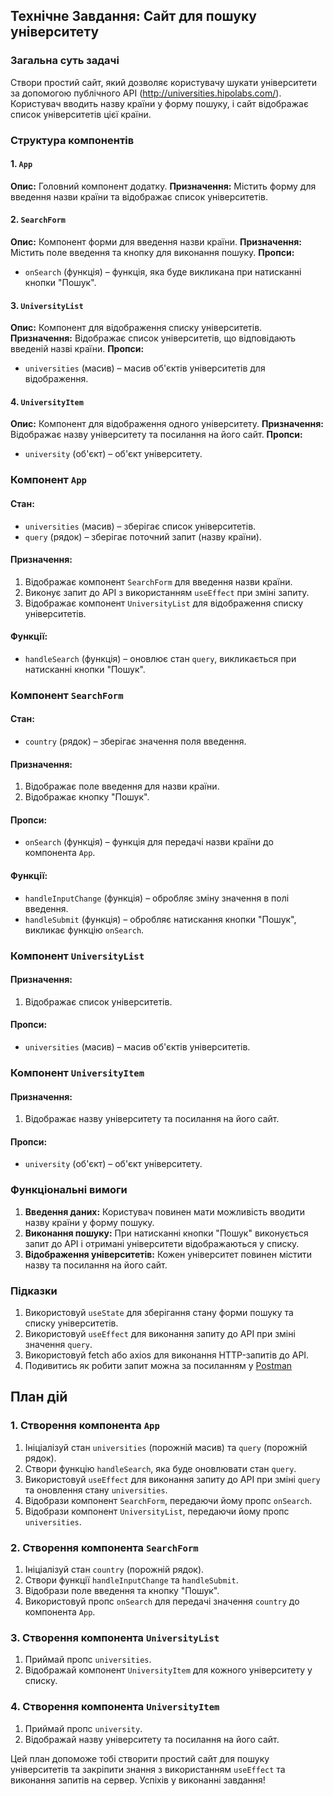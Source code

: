 ## Технічне Завдання: Сайт для пошуку університету

### Загальна суть задачі

Створи простий сайт, який дозволяє користувачу шукати університети за допомогою публічного API (http://universities.hipolabs.com/). Користувач вводить назву країни у форму пошуку, і сайт відображає список університетів цієї країни.

### Структура компонентів

#### 1. `App`

**Опис:** Головний компонент додатку.
**Призначення:** Містить форму для введення назви країни та відображає список університетів.

#### 2. `SearchForm`

**Опис:** Компонент форми для введення назви країни.
**Призначення:** Містить поле введення та кнопку для виконання пошуку.
**Пропси:**

- `onSearch` (функція) – функція, яка буде викликана при натисканні кнопки "Пошук".

#### 3. `UniversityList`

**Опис:** Компонент для відображення списку університетів.
**Призначення:** Відображає список університетів, що відповідають введеній назві країни.
**Пропси:**

- `universities` (масив) – масив об'єктів університетів для відображення.

#### 4. `UniversityItem`

**Опис:** Компонент для відображення одного університету.
**Призначення:** Відображає назву університету та посилання на його сайт.
**Пропси:**

- `university` (об'єкт) – об'єкт університету.

### Компонент `App`

#### Стан:

- `universities` (масив) – зберігає список університетів.
- `query` (рядок) – зберігає поточний запит (назву країни).

#### Призначення:

1. Відображає компонент `SearchForm` для введення назви країни.
2. Виконує запит до API з використанням `useEffect` при зміні запиту.
3. Відображає компонент `UniversityList` для відображення списку університетів.

#### Функції:

- `handleSearch` (функція) – оновлює стан `query`, викликається при натисканні кнопки "Пошук".

### Компонент `SearchForm`

#### Стан:

- `country` (рядок) – зберігає значення поля введення.

#### Призначення:

1. Відображає поле введення для назви країни.
2. Відображає кнопку "Пошук".

#### Пропси:

- `onSearch` (функція) – функція для передачі назви країни до компонента `App`.

#### Функції:

- `handleInputChange` (функція) – обробляє зміну значення в полі введення.
- `handleSubmit` (функція) – обробляє натискання кнопки "Пошук", викликає функцію `onSearch`.

### Компонент `UniversityList`

#### Призначення:

1. Відображає список університетів.

#### Пропси:

- `universities` (масив) – масив об'єктів університетів.

### Компонент `UniversityItem`

#### Призначення:

1. Відображає назву університету та посилання на його сайт.

#### Пропси:

- `university` (об'єкт) – об'єкт університету.

### Функціональні вимоги

1. **Введення даних:** Користувач повинен мати можливість вводити назву країни у форму пошуку.
2. **Виконання пошуку:** При натисканні кнопки "Пошук" виконується запит до API і отримані університети відображаються у списку.
3. **Відображення університетів:** Кожен університет повинен містити назву та посилання на його сайт.

### Підказки

1. Використовуй `useState` для зберігання стану форми пошуку та списку університетів.
2. Використовуй `useEffect` для виконання запиту до API при зміні значення `query`.
3. Використовуй fetch або axios для виконання HTTP-запитів до API.
4. Подивитись як робити запит можна за посиланням у [Postman](https://www.postman.com/cs-demo/public-rest-apis/request/2vz2b2k/university-search?tab=params)

## План дій

### 1. Створення компонента `App`

1. Ініціалізуй стан `universities` (порожній масив) та `query` (порожній рядок).
2. Створи функцію `handleSearch`, яка буде оновлювати стан `query`.
3. Використовуй `useEffect` для виконання запиту до API при зміні `query` та оновлення стану `universities`.
4. Відобрази компонент `SearchForm`, передаючи йому пропс `onSearch`.
5. Відобрази компонент `UniversityList`, передаючи йому пропс `universities`.

### 2. Створення компонента `SearchForm`

1. Ініціалізуй стан `country` (порожній рядок).
2. Створи функції `handleInputChange` та `handleSubmit`.
3. Відобрази поле введення та кнопку "Пошук".
4. Використовуй пропс `onSearch` для передачі значення `country` до компонента `App`.

### 3. Створення компонента `UniversityList`

1. Приймай пропс `universities`.
2. Відображай компонент `UniversityItem` для кожного університету у списку.

### 4. Створення компонента `UniversityItem`

1. Приймай пропс `university`.
2. Відображай назву університету та посилання на його сайт.

Цей план допоможе тобі створити простий сайт для пошуку університетів та закріпити знання з використанням `useEffect` та виконання запитів на сервер. Успіхів у виконанні завдання!
